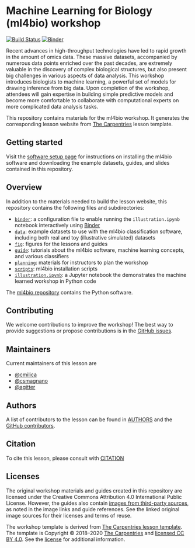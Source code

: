 # Machine Learning for Biology (ml4bio) workshop
[![Build Status](https://travis-ci.org/gitter-lab/ml-bio-workshop.svg?branch=gh-pages)](https://travis-ci.org/gitter-lab/ml-bio-workshop)
[![Binder](http://mybinder.org/badge_logo.svg)](https://mybinder.org/v2/gh/gitter-lab/ml-bio-workshop/gh-pages?filepath=illustration.ipynb)

Recent advances in high-throughput technologies have led to rapid growth in the amount of omics data.
These massive datasets, accompanied by numerous data points enriched over the past decades, are extremely valuable in the discovery of complex biological structures, but also present big challenges in various aspects of data analysis.
This workshop introduces biologists to machine learning, a powerful set of models for drawing inference from big data.
Upon completion of the workshop, attendees will gain expertise in building simple predictive models and become more comfortable to collaborate with computational experts on more complicated data analysis tasks.

This repository contains materials for the ml4bio workshop.
It generates the corresponding lesson website from [The Carpentries](https://carpentries.org/) lesson template.

## Getting started
Visit the [software setup page](https://gitter-lab.github.io/ml-bio-workshop/setup.html) for instructions on installing the ml4bio software and downloading the example datasets, guides, and slides contained in this repository.

## Overview
In addition to the materials needed to build the lesson website, this repository contains the following files and subdirectories:
- [`binder`](binder): a configuration file to enable running the `illustration.ipynb` notebook interactively using [Binder](https://mybinder.org/)
- [`data`](data): example datasets to use with the ml4bio classification software, including both real and toy (illustrative simulated) datasets
- [`fig`](fig): figures for the lessons and guides
- [`guide`](guide): tutorials about the ml4bio software, machine learning concepts, and various classifiers
- [`planning`](planning): materials for instructors to plan the workshop
- [`scripts`](scripts): ml4bio installation scripts
- [`illustration.ipynb`](illustration.ipynb): a Jupyter notebook the demonstrates the machine learned workshop in Python code

The [ml4bio repository](https://github.com/gitter-lab/ml4bio) contains the Python software.

## Contributing
We welcome contributions to improve the workshop!
The best way to provide suggestions or propose contributions is in the [GitHub issues](https://github.com/gitter-lab/ml-bio-workshop/issues).

## Maintainers
Current maintainers of this lesson are

* [@cmilica](https://github.com/cmilica)
* [@csmagnano](https://github.com/csmagnano)
* [@agitter](https://github.com/agitter)

## Authors
A list of contributors to the lesson can be found in [AUTHORS](AUTHORS) and the [GitHub contributors](https://github.com/gitter-lab/ml-bio-workshop/graphs/contributors).

## Citation
To cite this lesson, please consult with [CITATION](CITATION)

## Licenses
The original workshop materials and guides created in this repository are licensed under the Creative Commons Attribution 4.0 International Public License.
However, the guides also contain [images from third-party sources](fig/third_party_figures), as noted in the image links and guide references.
See the linked original image sources for their licenses and terms of reuse.

The workshop template is derived from [The Carpentries lesson template](https://github.com/carpentries/styles).
The template is Copyright © 2018–2020 [The Carpentries](https://carpentries.org/) and [licensed CC BY 4.0](https://github.com/carpentries/styles/blob/gh-pages/LICENSE.md).
See the [license](https://gitter-lab.github.io/ml-bio-workshop/LICENSE.html) for additional information.
